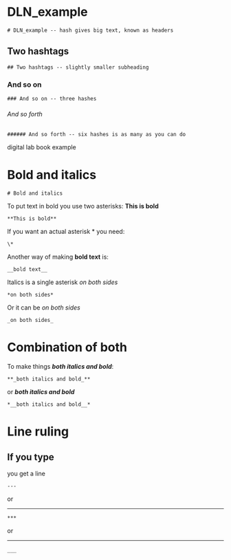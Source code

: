 # DLN_example
```
# DLN_example -- hash gives big text, known as headers
```

## Two hashtags
```
## Two hashtags -- slightly smaller subheading
```

### And so on
```
### And so on -- three hashes
```

###### And so forth
```
###### And so forth -- six hashes is as many as you can do
```

digital lab book example

# Bold and italics
```
# Bold and italics
```

To put text in bold you use two asterisks: **This is bold**
```
**This is bold**
```
If you want an actual asterisk \* you need:
```
\*
```

Another way of making __bold text__ is:
```
__bold text__
```

Italics is a single asterisk *on both sides*
```
*on both sides*
```
Or it can be _on both sides_
```
_on both sides_
```

# Combination of both
To make things **_both italics and bold_**:
```
**_both italics and bold_**
```
or
*__both italics and bold__*
```
*__both italics and bold__*
```

# Line ruling
If you type
---
you get a line
```
---
```
or
***
```
***
```
or
___
```
___
```
